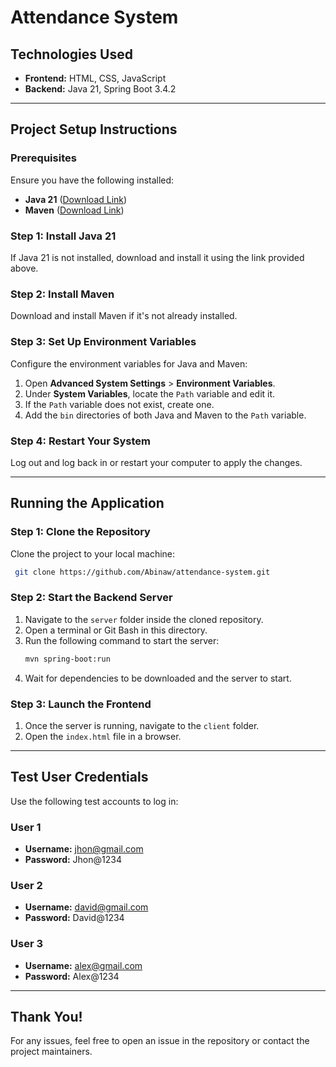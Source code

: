 # Attendance System

## Technologies Used

- **Frontend:** HTML, CSS, JavaScript  
- **Backend:** Java 21, Spring Boot 3.4.2

---

## Project Setup Instructions

### **Prerequisites**
Ensure you have the following installed:
- **Java 21** ([Download Link](https://download.oracle.com/java/21/latest/jdk-21_windows-x64_bin.exe))
- **Maven** ([Download Link](https://maven.apache.org/download.cgi))

### **Step 1: Install Java 21**
If Java 21 is not installed, download and install it using the link provided above.

### **Step 2: Install Maven**
Download and install Maven if it's not already installed.

### **Step 3: Set Up Environment Variables**
Configure the environment variables for Java and Maven:

1. Open **Advanced System Settings** > **Environment Variables**.
2. Under **System Variables**, locate the `Path` variable and edit it.
3. If the `Path` variable does not exist, create one.
4. Add the `bin` directories of both Java and Maven to the `Path` variable.

### **Step 4: Restart Your System**
Log out and log back in or restart your computer to apply the changes.

---

## Running the Application

### **Step 1: Clone the Repository**
Clone the project to your local machine:
```sh
 git clone https://github.com/Abinaw/attendance-system.git
```

### **Step 2: Start the Backend Server**
1. Navigate to the `server` folder inside the cloned repository.
2. Open a terminal or Git Bash in this directory.
3. Run the following command to start the server:
   ```sh
   mvn spring-boot:run
   ```
4. Wait for dependencies to be downloaded and the server to start.

### **Step 3: Launch the Frontend**
1. Once the server is running, navigate to the `client` folder.
2. Open the `index.html` file in a browser.

---

## Test User Credentials
Use the following test accounts to log in:

### **User 1**
- **Username:** jhon@gmail.com
- **Password:** Jhon@1234

### **User 2**
- **Username:** david@gmail.com
- **Password:** David@1234

### **User 3**
- **Username:** alex@gmail.com
- **Password:** Alex@1234

---

## Thank You!
For any issues, feel free to open an issue in the repository or contact the project maintainers.

